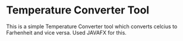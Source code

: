 # Temperature Converter Tool 
This is a simple Temperature Converter tool which converts celcius to Farhenheit and vice versa. Used JAVAFX for this.
